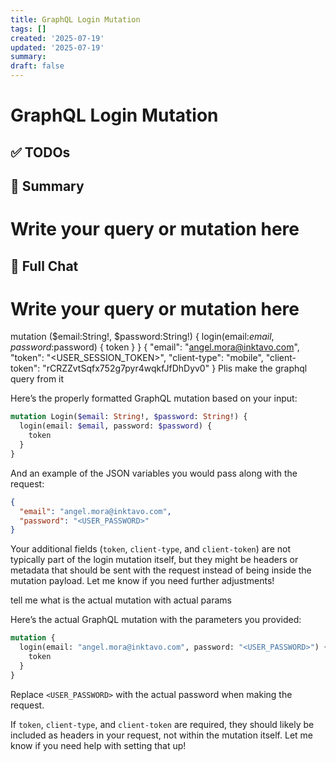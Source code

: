 ```yaml
---
title: GraphQL Login Mutation
tags: []
created: '2025-07-19'
updated: '2025-07-19'
summary:
draft: false
---
```


# GraphQL Login Mutation

## ✅ TODOs


## 📌 Summary
# Write your query or mutation here

## 🧠 Full Chat


# Write your query or mutation here
mutation ($email:String!, $password:String!) {
    login(email:$email, password:$password) { token }
}
 {
  "email": "angel.mora@inktavo.com",
  "token": "<USER_SESSION_TOKEN>",
  "client-type": "mobile",
  "client-token": "rCRZZvtSqfx752g7pyr4wqkfJfDhDyv0"
}
Plis make the graphql query from it



Here’s the properly formatted GraphQL mutation based on your input:

```graphql
mutation Login($email: String!, $password: String!) {
  login(email: $email, password: $password) {
    token
  }
}
```

And an example of the JSON variables you would pass along with the request:

```json
{
  "email": "angel.mora@inktavo.com",
  "password": "<USER_PASSWORD>"
}
```

Your additional fields (`token`, `client-type`, and `client-token`) are not typically part of the login mutation itself, but they might be headers or metadata that should be sent with the request instead of being inside the mutation payload. Let me know if you need further adjustments!

tell me what is the actual mutation with actual params

Here’s the actual GraphQL mutation with the parameters you provided:  

```graphql
mutation {
  login(email: "angel.mora@inktavo.com", password: "<USER_PASSWORD>") {
    token
  }
}
```

Replace `<USER_PASSWORD>` with the actual password when making the request.  

If `token`, `client-type`, and `client-token` are required, they should likely be included as headers in your request, not within the mutation itself. Let me know if you need help with setting that up!